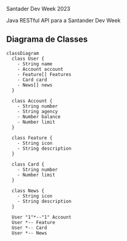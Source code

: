 Santader Dev Week 2023


Java RESTful API para a Santander Dev Week

## Diagrama de Classes 

```mermaid
classDiagram
  class User {
    - String name
    - Account account
    - Feature[] Features
    - Card card
    - News[] news 
  }

  class Account {
    - String number
    - String agency
    - Number balance
    - Number limit
  }

  class Feature {
    - String icon 
    - String description
  }

  class Card {
    - String number
    - Number limit
  }

  class News {
    - String icon
    - String description
  }

  User "1"*--"1" Account
  User *-- Feature
  User *-- Card
  User *-- News
```



